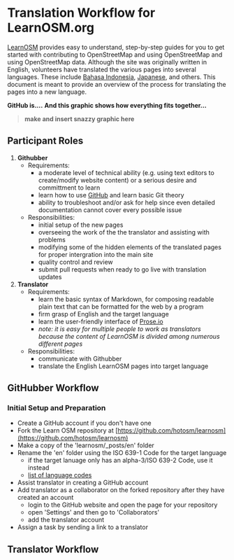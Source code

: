 
Translation Workflow for LearnOSM.org
=====================================
[LearnOSM](http://learnosm.org/) provides easy to understand, step-by-step guides for you to get started with contributing to OpenStreetMap and using OpenStreetMap and using OpenStreetMap data. Although the site was originally written in English, volunteers have translated the various pages into several languages. These include [Bahasa Indonesia](http://learnosm.org/bi/), [Japanese](httP://learnosm.org/jp/), and others. This document is meant to provide an overview of the process for translating the pages into a new language.  

__GitHub is....__
__And this graphic shows how everything fits together...__
> __make and insert snazzy graphic here__

Participant Roles
-----------------

1. __Githubber__
    - Requirements:
        - a moderate level of technical ability (e.g. using text editors to create/modify website content) or a serious desire and committment to learn
	    - learn how to use [GitHub](https://github.com/) and learn basic Git theory
	    - ability to troubleshoot and/or ask for help since even detailed documentation cannot cover every possible issue    
    - Responsibilities:
    	- initial setup of the new pages
	    - overseeing the work of the the translator and assisting with problems 
        - modifying some of the hidden elements of the translated pages for proper intergration into the main site
        - quality control and review
        - submit pull requests when ready to go live with translation updates        
2. __Translator__
    - Requirements:
	    - learn the basic syntax of Markdown, for composing readable plain text that can be formatted for the web by a program 
        - firm grasp of English and the target language
    	- learn the user-friendly interface of [Prose.io](http://prose.io)
    	- _note: it is easy for multiple people to work as translators because the content of LearnOSM is divided among numerous different pages_
	- Responsibilities:
		- communicate with Githubber
    	- translate the English LearnOSM pages into target language

GitHubber Workflow
------------------
### Initial Setup and Preparation ###
- Create a GitHub account if you don't have one
- Fork the Learn OSM repository at [https://github.com/hotosm/learnosm](https://github.com/hotosm/learnosm)
- Make a copy of the 'learnosm/_posts/en' folder
- Rename the 'en' folder using the ISO 639-1 Code for the target language
    - if the target lanuage only has an alpha-3/ISO 639-2 Code, use it instead
    - [list of language codes](http://www.loc.gov/standards/iso639-2/php/code_list.php)
- Assist translator in creating a GitHub account
- Add translator as a collaborator on the forked repository after they have created an account
	- login to the GitHub website and open the page for your repository
    - open 'Settings' and then go to 'Collaborators'
    - add the translator account
- Assign a task by sending a link to a translator   

Translator Workflow
-------------------





